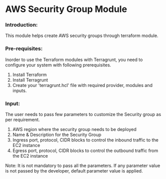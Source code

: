 # **AWS Security Group Module**

### **Introduction:**

This module helps create AWS security groups through terraform module.

### **Pre-requisites:**

Inorder to use the Terraform modules with Terragrunt, you need to configure your system with following prerequisites.

1. Install Terraform
2. Install Terragrunt
3. Create your 'terragrunt.hcl' file with required provider, modules and inputs.

### **Input:**

The user needs to pass few parameters to customize the Security group as per requirement.
1. AWS region where the security group needs to be deployed
2. Name & Description for the Security Group
3. Ingress port, protocol, CIDR blocks to control the inbound traffic to the EC2 instance
4. Egress port, protocol, CIDR blocks to control the outbound traffic from the EC2 instance

Note: It is not mandatory to pass all the parameters. 
If any parameter value is not passed by the developer, default parameter value is applied.